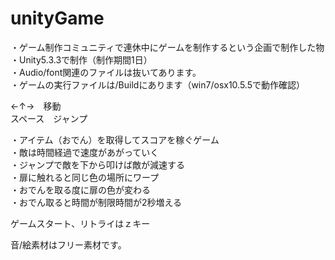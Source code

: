 # unityGame

・ゲーム制作コミュニティで連休中にゲームを制作するという企画で制作した物   
・Unity5.3.3で制作（制作期間1日）  
・Audio/font関連のファイルは抜いてあります。   
・ゲームの実行ファイルは/Buildにあります（win7/osx10.5.5で動作確認）    

←↑→　移動   
スペース　ジャンプ   

・アイテム（おでん）を取得してスコアを稼ぐゲーム　   
・敵は時間経過で速度があがっていく   
・ジャンプで敵を下から叩けば敵が減速する   
・扉に触れると同じ色の場所にワープ   
・おでんを取る度に扉の色が変わる  
・おでん取ると時間が制限時間が2秒増える   

ゲームスタート、リトライはｚキー

音/絵素材はフリー素材です。
